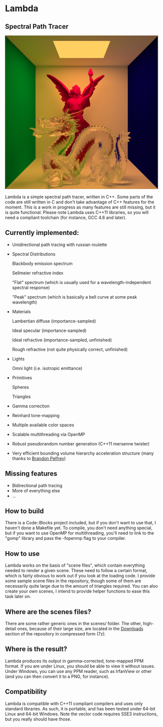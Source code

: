 Lambda
==============

Spectral Path Tracer
--------------

<p align="center">
<img src="https://github.com/TomCrypto/Lambda/blob/master/render/frosted_dragon.png?raw=true" alt="Frosted Glass Dragon"/>
</p>

Lambda is a simple spectral path tracer, written in C++. Some parts of the code are still written in C and don't take advantage of C++ features for the moment. This is a work in progress as many features are still missing, but it is quite functional. Please note Lambda uses C++11 libraries, so you will need a compliant toolchain (for instance, GCC 4.6 and later).

## Currently implemented:

- Unidirectional path tracing with russian roulette
- Spectral Distributions

    Blackbody emission spectrum

    Sellmeier refractive index

    "Flat" spectrum (which is usually used for a wavelength-independent spectral response)

    "Peak" spectrum (which is basically a bell curve at some peak wavelength)

- Materials

    Lambertian diffuse (importance-sampled)

    Ideal specular (importance-sampled)

    Ideal refractive (importance-sampled, unfinished)

    Rough refractive (not quite physically correct, unfinished)

- Lights

    Omni light (i.e. isotropic emittance)

- Primitives

    Spheres

    Triangles

- Gamma correction
- Reinhard tone-mapping
- Multiple available color spaces
- Scalable multithreading via OpenMP
- Robust pseudorandom number generation (C++11 mersenne twister)
- Very efficient bounding volume hierarchy acceleration structure (many thanks to [Brandon Pelfrey](https://github.com/brandonpelfrey))

## Missing features

- Bidirectional path tracing
- More of everything else
- ...

## How to build

There is a Code::Blocks project included, but if you don't want to use that, I haven't done a Makefile yet. To compile, you don't need anything special, but if you want to use OpenMP for multithreading, you'll need to link to the "gomp" library and pass the -fopenmp flag to your compiler.

## How to use

Lambda works on the basis of "scene files", which contain everything needed to render a given scene. These need to follow a certain format, which is fairly obvious to work out if you look at the loading code. I provide some sample scene files in the repository, though some of them are necessarily quite large due to the amount of triangles required. You can also create your own scenes, I intend to provide helper functions to ease this task later on.

## Where are the scenes files?

There are some rather generic ones in the scenes/ folder. The other, high-detail ones, because of their large size, are located in the [Downloads](https://github.com/TomCrypto/Lambda/downloads) section of the repository in compressed form (7z).

## Where is the result?

Lambda produces its output in gamma-corrected, tone-mapped PPM format. If you are under Linux, you should be able to view it without issues. Under Windows, you can use any PPM reader, such as IrfanView or other (and you can then convert it to a PNG, for instance).

## Compatibility

Lambda is compatible with C++11 compliant compilers and uses only standard libraries. As such, it is portable, and has been tested under 64-bit Linux and 64-bit Windows. Note the vector code requires SSE3 instructions, but you really should have those.
